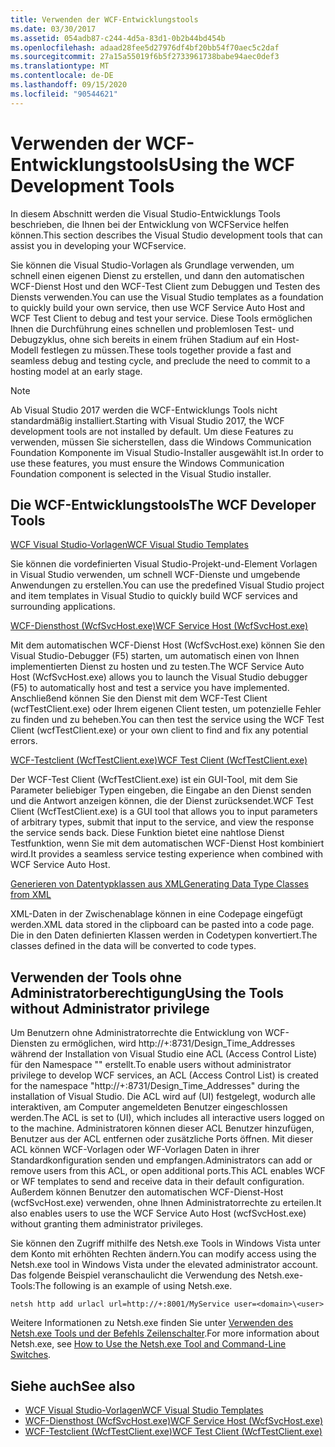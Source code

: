 ```yaml
---
title: Verwenden der WCF-Entwicklungstools
ms.date: 03/30/2017
ms.assetid: 054adb87-c244-4d5a-83d1-0b2b44bd454b
ms.openlocfilehash: adaad28fee5d27976df4bf20bb54f70aec5c2daf
ms.sourcegitcommit: 27a15a55019f6b5f2733961738babe94aec0def3
ms.translationtype: MT
ms.contentlocale: de-DE
ms.lasthandoff: 09/15/2020
ms.locfileid: "90544621"
---
```

# <a name="using-the-wcf-development-tools"></a><span data-ttu-id="dad7a-102">Verwenden der WCF-Entwicklungstools</span><span class="sxs-lookup"><span data-stu-id="dad7a-102">Using the WCF Development Tools</span></span>
<span data-ttu-id="dad7a-103">In diesem Abschnitt werden die Visual Studio-Entwicklungs Tools beschrieben, die Ihnen bei der Entwicklung von WCFService helfen können.</span><span class="sxs-lookup"><span data-stu-id="dad7a-103">This section describes the Visual Studio development tools that can assist you in developing your WCFservice.</span></span>  
  
 <span data-ttu-id="dad7a-104">Sie können die Visual Studio-Vorlagen als Grundlage verwenden, um schnell einen eigenen Dienst zu erstellen, und dann den automatischen WCF-Dienst Host und den WCF-Test Client zum Debuggen und Testen des Diensts verwenden.</span><span class="sxs-lookup"><span data-stu-id="dad7a-104">You can use the Visual Studio templates as a foundation to quickly build your own service, then use WCF Service Auto Host and WCF Test Client to debug and test your service.</span></span> <span data-ttu-id="dad7a-105">Diese Tools ermöglichen Ihnen die Durchführung eines schnellen und problemlosen Test- und Debugzyklus, ohne sich bereits in einem frühen Stadium auf ein Host-Modell festlegen zu müssen.</span><span class="sxs-lookup"><span data-stu-id="dad7a-105">These tools together provide a fast and seamless debug and testing cycle, and preclude the need to commit to a hosting model at an early stage.</span></span>  

 > [!NOTE]
 > <span data-ttu-id="dad7a-106">Ab Visual Studio 2017 werden die WCF-Entwicklungs Tools nicht standardmäßig installiert.</span><span class="sxs-lookup"><span data-stu-id="dad7a-106">Starting with Visual Studio 2017, the WCF development tools are not installed by default.</span></span> <span data-ttu-id="dad7a-107">Um diese Features zu verwenden, müssen Sie sicherstellen, dass die Windows Communication Foundation Komponente im Visual Studio-Installer ausgewählt ist.</span><span class="sxs-lookup"><span data-stu-id="dad7a-107">In order to use these features, you must ensure the Windows Communication Foundation component is selected in the Visual Studio installer.</span></span>
  
## <a name="the-wcf-developer-tools"></a><span data-ttu-id="dad7a-108">Die WCF-Entwicklungstools</span><span class="sxs-lookup"><span data-stu-id="dad7a-108">The WCF Developer Tools</span></span>  
 [<span data-ttu-id="dad7a-109">WCF Visual Studio-Vorlagen</span><span class="sxs-lookup"><span data-stu-id="dad7a-109">WCF Visual Studio Templates</span></span>](wcf-vs-templates.md)  
  
 <span data-ttu-id="dad7a-110">Sie können die vordefinierten Visual Studio-Projekt-und-Element Vorlagen in Visual Studio verwenden, um schnell WCF-Dienste und umgebende Anwendungen zu erstellen.</span><span class="sxs-lookup"><span data-stu-id="dad7a-110">You can use the predefined Visual Studio project and item templates in Visual Studio to quickly build WCF services and surrounding applications.</span></span>  
  
 [<span data-ttu-id="dad7a-111">WCF-Diensthost (WcfSvcHost.exe)</span><span class="sxs-lookup"><span data-stu-id="dad7a-111">WCF Service Host (WcfSvcHost.exe)</span></span>](wcf-service-host-wcfsvchost-exe.md)  
  
 <span data-ttu-id="dad7a-112">Mit dem automatischen WCF-Dienst Host (WcfSvcHost.exe) können Sie den Visual Studio-Debugger (F5) starten, um automatisch einen von Ihnen implementierten Dienst zu hosten und zu testen.</span><span class="sxs-lookup"><span data-stu-id="dad7a-112">The WCF Service Auto Host (WcfSvcHost.exe) allows you to launch the Visual Studio debugger (F5) to automatically host and test a service you have implemented.</span></span> <span data-ttu-id="dad7a-113">Anschließend können Sie den Dienst mit dem WCF-Test Client (wcfTestClient.exe) oder Ihrem eigenen Client testen, um potenzielle Fehler zu finden und zu beheben.</span><span class="sxs-lookup"><span data-stu-id="dad7a-113">You can then test the service using the WCF Test Client (wcfTestClient.exe) or your own client to find and fix any potential errors.</span></span>  
  
 [<span data-ttu-id="dad7a-114">WCF-Testclient (WcfTestClient.exe)</span><span class="sxs-lookup"><span data-stu-id="dad7a-114">WCF Test Client (WcfTestClient.exe)</span></span>](wcf-test-client-wcftestclient-exe.md)  
  
 <span data-ttu-id="dad7a-115">Der WCF-Test Client (WcfTestClient.exe) ist ein GUI-Tool, mit dem Sie Parameter beliebiger Typen eingeben, die Eingabe an den Dienst senden und die Antwort anzeigen können, die der Dienst zurücksendet.</span><span class="sxs-lookup"><span data-stu-id="dad7a-115">WCF Test Client (WcfTestClient.exe) is a GUI tool that allows you to input parameters of arbitrary types, submit that input to the service, and view the response the service sends back.</span></span> <span data-ttu-id="dad7a-116">Diese Funktion bietet eine nahtlose Dienst Testfunktion, wenn Sie mit dem automatischen WCF-Dienst Host kombiniert wird.</span><span class="sxs-lookup"><span data-stu-id="dad7a-116">It provides a seamless service testing experience when combined with WCF Service Auto Host.</span></span>  
  
 [<span data-ttu-id="dad7a-117">Generieren von Datentypklassen aus XML</span><span class="sxs-lookup"><span data-stu-id="dad7a-117">Generating Data Type Classes from XML</span></span>](generating-data-type-classes-from-xml.md)  
  
 <span data-ttu-id="dad7a-118">XML-Daten in der Zwischenablage können in eine Codepage eingefügt werden.</span><span class="sxs-lookup"><span data-stu-id="dad7a-118">XML data stored in the clipboard can be pasted into a code page.</span></span> <span data-ttu-id="dad7a-119">Die in den Daten definierten Klassen werden in Codetypen konvertiert.</span><span class="sxs-lookup"><span data-stu-id="dad7a-119">The classes defined in the data will be converted to code types.</span></span>  
  
## <a name="using-the-tools-without-administrator-privilege"></a><span data-ttu-id="dad7a-120">Verwenden der Tools ohne Administratorberechtigung</span><span class="sxs-lookup"><span data-stu-id="dad7a-120">Using the Tools without Administrator privilege</span></span>  
 <span data-ttu-id="dad7a-121">Um Benutzern ohne Administratorrechte die Entwicklung von WCF-Diensten zu ermöglichen, wird http://+:8731/Design_Time_Addresses während der Installation von Visual Studio eine ACL (Access Control Liste) für den Namespace "" erstellt.</span><span class="sxs-lookup"><span data-stu-id="dad7a-121">To enable users without administrator privilege to develop WCF services, an ACL (Access Control List) is created for the namespace "http://+:8731/Design_Time_Addresses" during the installation of Visual Studio.</span></span> <span data-ttu-id="dad7a-122">Die ACL wird auf (UI) festgelegt, wodurch alle interaktiven, am Computer angemeldeten Benutzer eingeschlossen werden.</span><span class="sxs-lookup"><span data-stu-id="dad7a-122">The ACL is set to (UI), which includes all interactive users logged on to the machine.</span></span> <span data-ttu-id="dad7a-123">Administratoren können dieser ACL Benutzer hinzufügen, Benutzer aus der ACL entfernen oder zusätzliche Ports öffnen. Mit dieser ACL können WCF-Vorlagen oder WF-Vorlagen Daten in ihrer Standardkonfiguration senden und empfangen.</span><span class="sxs-lookup"><span data-stu-id="dad7a-123">Administrators can add or remove users from this ACL, or open additional ports.This ACL enables WCF or WF templates to send and receive data in their default configuration.</span></span> <span data-ttu-id="dad7a-124">Außerdem können Benutzer den automatischen WCF-Dienst-Host (wcfSvcHost.exe) verwenden, ohne Ihnen Administratorrechte zu erteilen.</span><span class="sxs-lookup"><span data-stu-id="dad7a-124">It also enables users to use the WCF Service Auto Host (wcfSvcHost.exe) without granting them administrator privileges.</span></span>  
  
 <span data-ttu-id="dad7a-125">Sie können den Zugriff mithilfe des Netsh.exe Tools in Windows Vista unter dem Konto mit erhöhten Rechten ändern.</span><span class="sxs-lookup"><span data-stu-id="dad7a-125">You can modify access using the Netsh.exe tool in Windows Vista under the elevated administrator account.</span></span> <span data-ttu-id="dad7a-126">Das folgende Beispiel veranschaulicht die Verwendung des Netsh.exe-Tools:</span><span class="sxs-lookup"><span data-stu-id="dad7a-126">The following is an example of using Netsh.exe.</span></span>  
  
```console  
netsh http add urlacl url=http://+:8001/MyService user=<domain>\<user>  
```  
  
 <span data-ttu-id="dad7a-127">Weitere Informationen zu Netsh.exe finden Sie unter [Verwenden des Netsh.exe Tools und der Befehls Zeilenschalter](/previous-versions/tn-archive/bb490939(v=technet.10)).</span><span class="sxs-lookup"><span data-stu-id="dad7a-127">For more information about Netsh.exe, see [How to Use the Netsh.exe Tool and Command-Line Switches](/previous-versions/tn-archive/bb490939(v=technet.10)).</span></span>  
  
## <a name="see-also"></a><span data-ttu-id="dad7a-128">Siehe auch</span><span class="sxs-lookup"><span data-stu-id="dad7a-128">See also</span></span>

- [<span data-ttu-id="dad7a-129">WCF Visual Studio-Vorlagen</span><span class="sxs-lookup"><span data-stu-id="dad7a-129">WCF Visual Studio Templates</span></span>](wcf-vs-templates.md)
- [<span data-ttu-id="dad7a-130">WCF-Diensthost (WcfSvcHost.exe)</span><span class="sxs-lookup"><span data-stu-id="dad7a-130">WCF Service Host (WcfSvcHost.exe)</span></span>](wcf-service-host-wcfsvchost-exe.md)
- [<span data-ttu-id="dad7a-131">WCF-Testclient (WcfTestClient.exe)</span><span class="sxs-lookup"><span data-stu-id="dad7a-131">WCF Test Client (WcfTestClient.exe)</span></span>](wcf-test-client-wcftestclient-exe.md)
